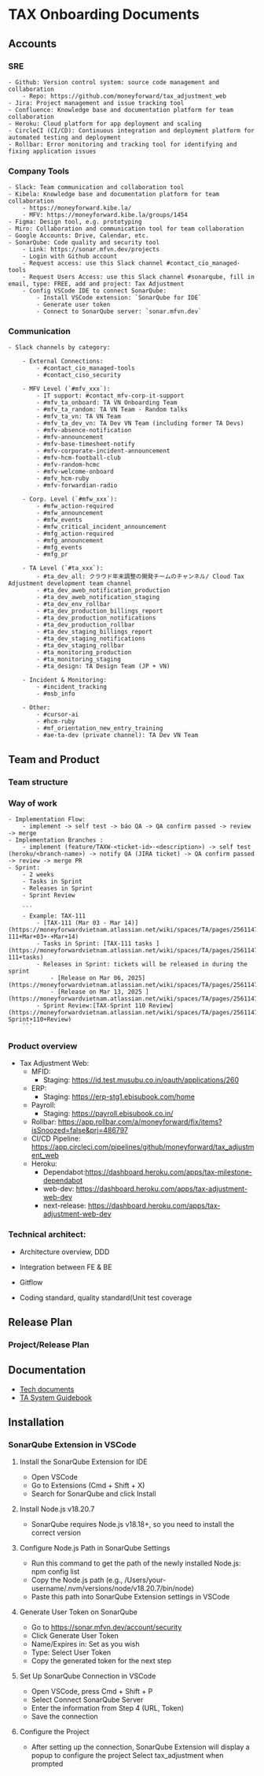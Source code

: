 # TAX Onboarding Documents

## Accounts

### SRE
    - Github: Version control system: source code management and collaboration
        - Repo: https://github.com/moneyforward/tax_adjustment_web
    - Jira: Project management and issue tracking tool
    - Confluence: Knowledge base and documentation platform for team collaboration
    - Heroku: Cloud platform for app deployment and scaling
    - CircleCI (CI/CD): Continuous integration and deployment platform for automated testing and deployment
    - Rollbar: Error monitoring and tracking tool for identifying and fixing application issues
    
### Company Tools
    - Slack: Team communication and collaboration tool
    - Kibela: Knowledge base and documentation platform for team collaboration
        - https://moneyforward.kibe.la/
        - MFV: https://moneyforward.kibe.la/groups/1454
    - Figma: Design tool, e.g. prototyping
    - Miro: Collaboration and communication tool for team collaboration
    - Google Accounts: Drive, Calendar, etc.
    - SonarQube: Code quality and security tool
        - Link: https://sonar.mfvn.dev/projects
        - Login with Github account
        - Request access: use this Slack channel #contact_cio_managed-tools
        - Request Users Access: use this Slack channel #sonarqube, fill in email, type: FREE, add and project: Tax Adjustment
        - Config VSCode IDE to connect SonarQube: 
            - Install VSCode extension: `SonarQube for IDE`
            - Generate user token
            - Connect to SonarQube server: `sonar.mfvn.dev`

### Communication
    - Slack channels by category:
        
        - External Connections:
            - #contact_cio_managed-tools
            - #contact_ciso_security
            
        - MFV Level (`#mfv_xxx`):
            - IT support: #contact_mfv-corp-it-support
            - #mfv_ta_onboard: TA VN Onboarding Team
            - #mfv_ta_random: TA VN Team - Random talks
            - #mfv_ta_vn: TA VN Team 
            - #mfv_ta_dev_vn: TA Dev VN Team (including former TA Devs)
            - #mfv-absence-notification
            - #mfv-announcement
            - #mfv-base-timesheet-notify
            - #mfv-corporate-incident-announcement
            - #mfv-hcm-football-club
            - #mfv-random-hcmc
            - #mfv-welcome-onboard
            - #mfv_hcm-ruby
            - #mfv-forwardian-radio
            
        - Corp. Level (`#mfw_xxx`):
            - #mfw_action-required
            - #mfw_announcement
            - #mfw_events
            - #mfw_critical_incident_announcement
            - #mfg_action-required
            - #mfg_announcement
            - #mfg_events
            - #mfg_pr
            
        - TA Level (`#ta_xxx`):
            - #ta_dev_all: クラウド年末調整の開発チームのチャンネル/ Cloud Tax Adjustment development team channel
            - #ta_dev_aweb_notification_production
            - #ta_dev_aweb_notification_staging
            - #ta_dev_env_rollbar
            - #ta_dev_production_billings_report
            - #ta_dev_production_notifications
            - #ta_dev_production_rollbar
            - #ta_dev_staging_billings_report
            - #ta_dev_staging_notifications
            - #ta_dev_staging_rollbar
            - #ta_monitoring_production
            - #ta_monitoring_staging
            - #ta_design: TA Design Team (JP + VN)
            
        - Incident & Monitoring:
            - #incident_tracking
            - #msb_info
            
        - Other:
            - #cursor-ai
            - #hcm-ruby
            - #mf_orientation_new_entry_training
            - #ae-ta-dev (private channel): TA Dev VN Team

## Team and Product

### Team structure

### Way of work
    - Implementation Flow:
        - implement -> self test -> báo QA -> QA confirm passed -> review -> merge
    - Implementation Branches :
        - implement (feature/TAXW-<ticket-id>-<description>) -> self test (heroku/<branch-name>) -> notify QA (JIRA ticket) -> QA confirm passed -> review -> merge PR
    - Sprint: 
        - 2 weeks
        - Tasks in Sprint
        - Releases in Sprint
        - Sprint Review

        ```
        - Example: TAX-111
            - [TAX-111 (Mar 03 - Mar 14)](https://moneyforwardvietnam.atlassian.net/wiki/spaces/TA/pages/2561147519/TAX-111+Mar+03+-+Mar+14) 
            - Tasks in Sprint: [TAX-111 tasks ](https://moneyforwardvietnam.atlassian.net/wiki/spaces/TA/pages/2561147540/TAX-111+tasks)
            - Releases in Sprint: tickets will be released in during the sprint
                - [Release on Mar 06, 2025](https://moneyforwardvietnam.atlassian.net/wiki/spaces/TA/pages/2561147623/Release+on+Mar+06+2025)
                - [Release on Mar 13, 2025 ](https://moneyforwardvietnam.atlassian.net/wiki/spaces/TA/pages/2561147650/Release+on+Mar+13+2025) 
            - Sprint Review:[TAX-Sprint 110 Review](https://moneyforwardvietnam.atlassian.net/wiki/spaces/TA/pages/2561147675/TAX-Sprint+110+Review)
        ```

### Product overview
- Tax Adjustment Web: 
    - MFID: 
        - Staging: https://id.test.musubu.co.in/oauth/applications/260
    - ERP: 
        - Staging: https://erp-stg1.ebisubook.com/home
    - Payroll: 
        - Staging: https://payroll.ebisubook.co.in/
    - Rollbar: https://app.rollbar.com/a/moneyforward/fix/items?isSnoozed=false&prj=486797
    - CI/CD Pipeline: https://app.circleci.com/pipelines/github/moneyforward/tax_adjustment_web
    - Heroku: 
        - Dependabot:https://dashboard.heroku.com/apps/tax-milestone-dependabot
        - web-dev: https://dashboard.heroku.com/apps/tax-adjustment-web-dev
        - next-release: https://dashboard.heroku.com/apps/tax-adjustment-web-dev

### Technical architect:

- Architecture overview, DDD

- Integration between FE & BE

- Gitflow

- Coding standard, quality standard(Unit test coverage

## Release Plan

### Project/Release Plan

## Documentation
- [Tech documents](https://moneyforwardvietnam.atlassian.net/wiki/spaces/TA/pages/1659600905/Tech+documents)
- [TA System Guidebook](https://moneyforwardvietnam.atlassian.net/wiki/spaces/TA/pages/1668513853/TA+System+guidebook)

## Installation

### SonarQube Extension in VSCode

1. Install the SonarQube Extension for IDE
    - Open VSCode
    - Go to Extensions (Cmd + Shift + X)
    - Search for SonarQube and click Install

2. Install Node.js v18.20.7
    - SonarQube requires Node.js v18.18+, so you need to install the correct version

3. Configure Node.js Path in SonarQube Settings
    - Run this command to get the path of the newly installed Node.js: npm config list
    - Copy the Node.js path (e.g., /Users/your-username/.nvm/versions/node/v18.20.7/bin/node)
    - Paste this path into SonarQube Extension settings in VSCode

4. Generate User Token on SonarQube
    - Go to https://sonar.mfvn.dev/account/security
    - Click Generate User Token
    - Name/Expires in: Set as you wish
    - Type: Select User Token
    - Copy the generated token for the next step

5. Set Up SonarQube Connection in VSCode
    - Open VSCode, press Cmd + Shift + P
    - Select Connect SonarQube Server
    - Enter the information from Step 4 (URL, Token)
    - Save the connection

6. Configure the Project
    - After setting up the connection, SonarQube Extension will display a popup to configure the project
Select tax_adjustment when prompted